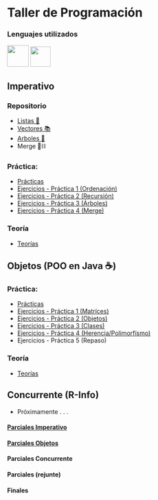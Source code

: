 # Taller de Programación
### Lenguajes utilizados
<p>
  <img src="https://raw.githubusercontent.com/jmnote/z-icons/master/svg/java.svg" width="50"/>
  <img src="https://roxyfrangutierrezblog.files.wordpress.com/2015/03/lazarus_logo_new.png" width="47"/>
</p>

## Imperativo
### Repositorio
- [Listas 🧾](/Imperativo/Repositorio/Listas/)
- [Vectores 📚](/Imperativo/Repositorio/Vectores/)
- [Arboles 🌳](/Imperativo/Repositorio/Arboles/)
- Merge 🔗⛓
### Práctica:
- [Prácticas](/Imperativo/2022%20-%202°%20Semestre/Práctica)
- [Ejercicios - Práctica 1 (Ordenación)](/Imperativo/2022%20-%202°%20Semestre/Práctica/Práctica%201)
- [Ejercicios - Práctica 2 (Recursión)]()
- [Ejercicios - Práctica 3 (Árboles)]()
- [Ejercicios - Práctica 4 (Merge)]()
### Teoría
- [Teorías](/Imperativo/2022%20-%202°%20Semestre/Teoría)
## Objetos (POO en Java ☕)
### Práctica:
- [Prácticas](/Objetos/2022%20-%202°%20Semestre/Práctica)
- [Ejercicios - Práctica 1 (Matríces)](/Objetos/2022%20-%202°%20Semestre/Práctica/TP2022_ProyectoAlumnos/src/tema1)
- [Ejercicios - Práctica 2 (Objetos)](/Objetos/2022%20-%202°%20Semestre/Práctica/TP2022_ProyectoAlumnos/src/tema2)
- [Ejercicios - Práctica 3 (Clases)](/Objetos/2022%20-%202°%20Semestre/Práctica/TP2022_ProyectoAlumnos/src/tema3)
- [Ejercicios - Práctica 4 (Herencia/Polimorfísmo)](/Objetos/2022%20-%202°%20Semestre/Práctica/TP2022_ProyectoAlumnos/src/tema4)
- Ejercicios - Práctica 5 (Repaso)
### Teoría
- [Teorías](/Objetos/2022%20-%202°%20Semestre/Teoría)
## Concurrente (R-Info)
- Próximamente . . .
#### [Parciales Imperativo](/Imperativo/2022%20-%202°%20Semestre/Parciales)
#### [Parciales Objetos](/Objetos/2022%20-%202°%20Semestre/Parciales)
#### Parciales Concurrente
#### Parciales (rejunte)
#### Finales
